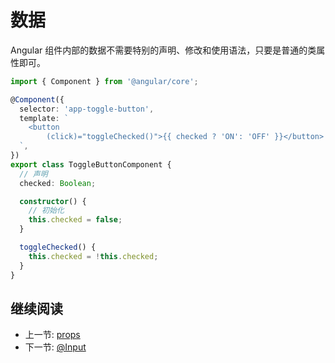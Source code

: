 # 数据

Angular 组件内部的数据不需要特别的声明、修改和使用语法，只要是普通的类属性即可。

```ts
import { Component } from '@angular/core';

@Component({
  selector: 'app-toggle-button',
  template: `
    <button
        (click)="toggleChecked()">{{ checked ? 'ON': 'OFF' }}</button>
  `,
})
export class ToggleButtonComponent {
  // 声明
  checked: Boolean;

  constructor() {
    // 初始化
    this.checked = false;
  }

  toggleChecked() {
    this.checked = !this.checked;
  }
}
```

## 继续阅读

+ 上一节: [props](../react/props.md)
+ 下一节: [@Input](./input.md)
